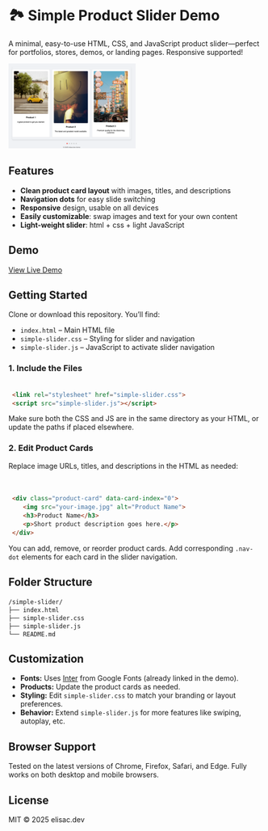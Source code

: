 # 🏞️ Simple Product Slider Demo

A minimal, easy-to-use HTML, CSS, and JavaScript product slider—perfect for portfolios, stores, demos, or landing pages. Responsive supported! 

<img src="simple-slider.jpg" style="width: 50%; height: auto;" alt="Screenshot of Simple Product Slider">

## Features

- **Clean product card layout** with images, titles, and descriptions
- **Navigation dots** for easy slide switching
- **Responsive** design, usable on all devices
- **Easily customizable**: swap images and text for your own content
- **Light-weight slider**: html + css + light JavaScript

## Demo

[View Live Demo](https://ec-wa.github.io/css-demo/simple-slider/index.html)

## Getting Started

Clone or download this repository. You’ll find:

- `index.html` – Main HTML file
- `simple-slider.css` – Styling for slider and navigation
- `simple-slider.js` – JavaScript to activate slider navigation

### 1. Include the Files

```html

 <link rel="stylesheet" href="simple-slider.css">
 <script src="simple-slider.js"></script>

```

Make sure both the CSS and JS are in the same directory as your HTML, or update the paths if placed elsewhere.

### 2. Edit Product Cards

Replace image URLs, titles, and descriptions in the HTML as needed:

```html

    
 <div class="product-card" data-card-index="0">
    <img src="your-image.jpg" alt="Product Name">
    <h3>Product Name</h3>
    <p>Short product description goes here.</p>
 </div>


```

You can add, remove, or reorder product cards. Add corresponding `.nav-dot` elements for each card in the slider navigation.

## Folder Structure

```
/simple-slider/
├── index.html
├── simple-slider.css
├── simple-slider.js
└── README.md
```

## Customization

- **Fonts:** Uses [Inter](https://fonts.google.com/specimen/Inter) from Google Fonts (already linked in the demo).
- **Products:** Update the product cards as needed.
- **Styling:** Edit `simple-slider.css` to match your branding or layout preferences.
- **Behavior:** Extend `simple-slider.js` for more features like swiping, autoplay, etc.

## Browser Support

Tested on the latest versions of Chrome, Firefox, Safari, and Edge. Fully works on both desktop and mobile browsers.

## License

MIT © 2025 elisac.dev
